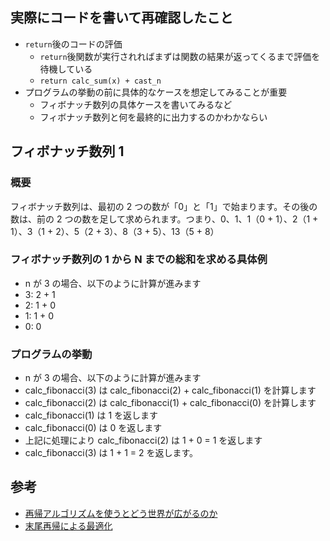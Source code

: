 ## 実際にコードを書いて再確認したこと

- `return`後のコードの評価
  - `return`後関数が実行されればまずは関数の結果が返ってくるまで評価を待機している
  - `return calc_sum(x) + cast_n`
- プログラムの挙動の前に具体的なケースを想定してみることが重要
  - フィボナッチ数列の具体ケースを書いてみるなど
  - フィボナッチ数列と何を最終的に出力するのかわかならい

## フィボナッチ数列 1

### 概要

フィボナッチ数列は、最初の 2 つの数が「0」と「1」で始まります。その後の数は、前の 2 つの数を足して求められます。つまり、0、1、1（0 + 1）、2（1 + 1）、3（1 + 2）、5（2 + 3）、8（3 + 5）、13（5 + 8）

### フィボナッチ数列の 1 から N までの総和を求める具体例

- n が 3 の場合、以下のように計算が進みます
- 3: 2 + 1
- 2: 1 + 0
- 1: 1 + 0
- 0: 0

### プログラムの挙動

- n が 3 の場合、以下のように計算が進みます
- calc_fibonacci(3) は calc_fibonacci(2) + calc_fibonacci(1) を計算します
- calc_fibonacci(2) は calc_fibonacci(1) + calc_fibonacci(0) を計算します
- calc_fibonacci(1) は 1 を返します
- calc_fibonacci(0) は 0 を返します
- 上記に処理により calc_fibonacci(2) は 1 + 0 = 1 を返します
- calc_fibonacci(3) は 1 + 1 = 2 を返します。

## 参考

- [再帰アルゴリズムを使うとどう世界が広がるのか](https://qiita.com/drken/items/23a4f604fa3f505dd5ad)
- [末尾再帰による最適化](https://qiita.com/pebblip/items/cf8d3230969b2f6b3132)
